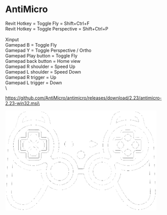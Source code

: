 # AntiMicro

Revit Hotkey = Toggle Fly = Shift+Ctrl+F\
Revit Hotkey = Toggle Perspective = Shift+Ctrl+P\
\
Xinput\
Gamepad B = Toggle Fly\
Gamepad Y = Toggle Perspective / Ortho\
Gamepad Play button = Toggle Fly\
Gamepad back button = Home view\
Gamepad R shoulder = Speed Up\
Gamepad L shoulder = Speed Down\
Gamepad R trigger = Up\
Gamepad L trigger = Down\
\

https://github.com/AntiMicro/antimicro/releases/download/2.23/antimicro-2.23-win32.msi\

![Screenshot](https://raw.githubusercontent.com/ErwinMeulman/AntiMicro/master/game-controllers.png)
